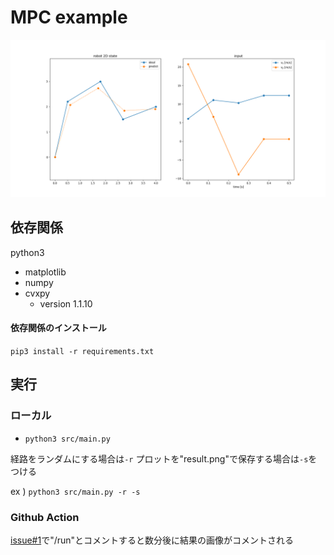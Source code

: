 # MPC example

![](result.png)

## 依存関係
python3
- matplotlib
- numpy
- cvxpy
    - version 1.1.10

#### 依存関係のインストール
`pip3 install -r requirements.txt`

## 実行
### ローカル

- `python3 src/main.py` 

経路をランダムにする場合は`-r`
プロットを"result.png"で保存する場合は`-s`をつける

ex ) `python3 src/main.py -r -s`

### Github Action
[issue#1](https://github.com/yn4k4nishi/mpc_example/issues/1)で"/run"とコメントすると数分後に結果の画像がコメントされる

